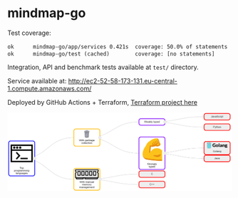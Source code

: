 # mindmap-go

Test coverage:
```
ok      mindmap-go/app/services 0.421s  coverage: 50.0% of statements
ok      mindmap-go/test (cached)        coverage: [no statements]
```
Integration, API and benchmark tests available at ```test/``` directory.

Service available at: http://ec2-52-58-173-131.eu-central-1.compute.amazonaws.com/

Deployed by GitHub Actions + Terraform, [Terraform project here](https://github.com/Jedich/mindmap-terraform)

<img src="./example.png" alt="example">
